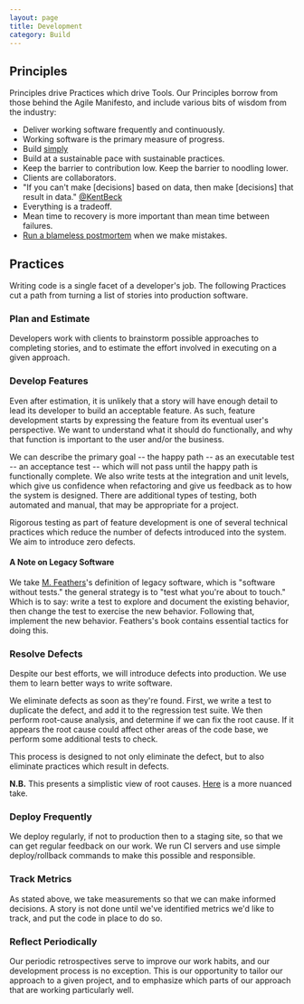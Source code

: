 ```yaml
---
layout: page
title: Development
category: Build
---
```


## Principles

Principles drive Practices which drive Tools. Our Principles borrow from those behind the Agile Manifesto, and include various bits of wisdom from the industry:

- Deliver working software frequently and continuously.
- Working software is the primary measure of progress.
- Build [simply](http://c2.com/cgi/wiki?XpSimplicityRules)
- Build at a sustainable pace with sustainable practices.
- Keep the barrier to contribution low. Keep the barrier to noodling lower.
- Clients are collaborators.
- "If you can't make [decisions] based on data, then make [decisions] that result in data." [@KentBeck](https://twitter.com/KentBeck/status/368752244054708224)
- Everything is a tradeoff.
- Mean time to recovery is more important than mean time between failures.
- [Run a blameless postmortem](http://codeascraft.com/2012/05/22/blameless-postmortems/) when we make mistakes.

## Practices

Writing code is a single facet of a developer's job. The following Practices cut a path from turning a list of stories into production software.

### Plan and Estimate

Developers work with clients to brainstorm possible approaches to completing stories, and to estimate the effort involved in executing on a given approach.

### Develop Features

Even after estimation, it is unlikely that a story will have enough detail to lead its developer to build an acceptable feature. As such, feature development starts by expressing the feature from its eventual user's perspective. We want to understand what it should do functionally, and why that function is important to the user and/or the business.

We can describe the primary goal -- the happy path -- as an executable test -- an acceptance test -- which will not pass until the happy path is functionally complete. We also write tests at the integration and unit levels, which give us confidence when refactoring and give us feedback as to how the system is designed. There are additional types of testing, both automated and manual, that may be appropriate for a project.

Rigorous testing as part of feature development is one of several technical practices which reduce the number of defects introduced into the system. We aim to introduce zero defects.

#### A Note on Legacy Software

We take [M. Feathers](http://www.amazon.com/Working-Effectively-Legacy-Michael-Feathers/dp/0131177052)'s definition of legacy software, which is "software without tests." the general strategy is to "test what you're about to touch." Which is to say: write a test to explore and document the existing behavior, then change the test to exercise the new behavior. Following that, implement the new behavior. Feathers's book contains essential tactics for doing this.

### Resolve Defects

Despite our best efforts, we will introduce defects into production. We use them to learn better ways to write software.

We eliminate defects as soon as they're found. First, we write a test to duplicate the defect, and add it to the regression test suite. We then perform root-cause analysis, and determine if we can fix the root cause. If it appears the root cause could affect other areas of the code base, we perform some additional tests to check.

This process is designed to not only eliminate the defect, but to also eliminate practices which result in defects.

**N.B.** This presents a simplistic view of root causes. [Here](http://reinertsenassociates.com/the-cult-of-the-root-cause/) is a more nuanced take.

### Deploy Frequently

We deploy regularly, if not to production then to a staging site, so that we can get regular feedback on our work. We run CI servers and use simple deploy/rollback commands to make this possible and responsible.

### Track Metrics

As stated above, we take measurements so that we can make informed decisions. A story is not done until we've identified metrics we'd like to track, and put the code in place to do so.

### Reflect Periodically

Our periodic retrospectives serve to improve our work habits, and our development process is no exception. This is our opportunity to tailor our approach to a given project, and to emphasize which parts of our approach that are working particularly well.

